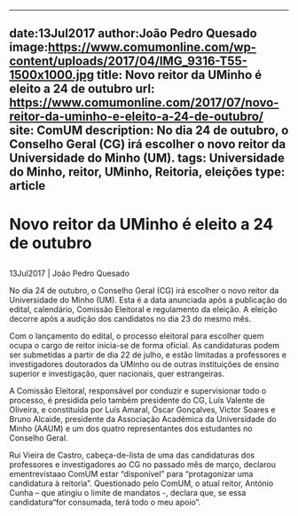 
---
date:13Jul2017
author:João Pedro Quesado
image:https://www.comumonline.com/wp-content/uploads/2017/04/IMG_9316-T55-1500x1000.jpg
title: Novo reitor da UMinho é eleito a 24 de outubro
url: https://www.comumonline.com/2017/07/novo-reitor-da-uminho-e-eleito-a-24-de-outubro/
site: ComUM
description: No dia 24 de outubro, o Conselho Geral (CG) irá escolher o novo reitor da Universidade do Minho (UM).
tags: Universidade do Minho, reitor, UMinho, Reitoria, eleições
type: article
---


# Novo reitor da UMinho é eleito a 24 de outubro

## 

13Jul2017 | João Pedro Quesado

No dia 24 de outubro, o Conselho Geral (CG) irá escolher o novo reitor da Universidade do Minho (UM). Esta é a data anunciada após a publicação do edital, calendário, Comissão Eleitoral e regulamento da eleição. A eleição decorre após a audição dos candidatos no dia 23 do mesmo mês.

Com o lançamento do edital, o processo eleitoral para escolher quem ocupa o cargo de reitor inicia-se de forma oficial. As candidaturas podem ser submetidas a partir de dia 22 de julho, e estão limitadas a professores e investigadores doutorados da UMinho ou de outras instituições de ensino superior e investigação, quer nacionais, quer estrangeiras.

A Comissão Eleitoral, responsável por conduzir e supervisionar todo o processo, é presidida pelo também presidente do CG, Luís Valente de Oliveira, e constituída por Luís Amaral, Óscar Gonçalves, Victor Soares e Bruno Alcaide, presidente da Associação Académica da Universidade do Minho (AAUM) e um dos quatro representantes dos estudantes no Conselho Geral.

Rui Vieira de Castro, cabeça-de-lista de uma das candidaturas dos professores e investigadores ao CG no passado mês de março, declarou ementrevistaao ComUM estar “disponível” para “protagonizar uma candidatura à reitoria”. Questionado pelo ComUM, o atual reitor, António Cunha – que atingiu o limite de mandatos -, declara que, se essa candidatura“for consumada, terá todo o meu apoio”.

